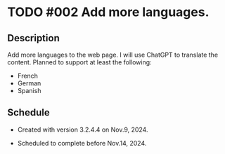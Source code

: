 # TODO #002 Add more languages.

## Description

Add more languages to the web page. I will use ChatGPT to translate the content. Planned to support at least the following:

- French
- German
- Spanish

## Schedule

- Created with version 3.2.4.4 on Nov.9, 2024.

- Scheduled to complete before Nov.14, 2024.